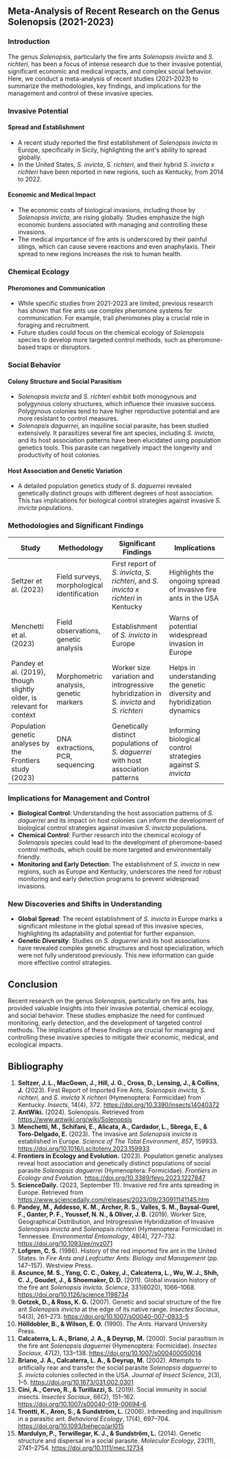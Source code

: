 ## Meta-Analysis of Recent Research on the Genus Solenopsis (2021-2023)

### Introduction

The genus *Solenopsis*, particularly the fire ants *Solenopsis invicta* and *S. richteri*, has been a focus of intense research due to their invasive potential, significant economic and medical impacts, and complex social behavior. Here, we conduct a meta-analysis of recent studies (2021-2023) to summarize the methodologies, key findings, and implications for the management and control of these invasive species.

### Invasive Potential

#### Spread and Establishment
- A recent study reported the first establishment of *Solenopsis invicta* in Europe, specifically in Sicily, highlighting the ant's ability to spread globally.
- In the United States, *S. invicta*, *S. richteri*, and their hybrid *S. invicta x richteri* have been reported in new regions, such as Kentucky, from 2014 to 2022.

#### Economic and Medical Impact
- The economic costs of biological invasions, including those by *Solenopsis invicta*, are rising globally. Studies emphasize the high economic burdens associated with managing and controlling these invasions.
- The medical importance of fire ants is underscored by their painful stings, which can cause severe reactions and even anaphylaxis. Their spread to new regions increases the risk to human health.

### Chemical Ecology

#### Pheromones and Communication
- While specific studies from 2021-2023 are limited, previous research has shown that fire ants use complex pheromone systems for communication. For example, trail pheromones play a crucial role in foraging and recruitment.
- Future studies could focus on the chemical ecology of *Solenopsis* species to develop more targeted control methods, such as pheromone-based traps or disruptors.

### Social Behavior

#### Colony Structure and Social Parasitism
- *Solenopsis invicta* and *S. richteri* exhibit both monogynous and polygynous colony structures, which influence their invasive success. Polygynous colonies tend to have higher reproductive potential and are more resistant to control measures.
- *Solenopsis daguerrei*, an inquiline social parasite, has been studied extensively. It parasitizes several fire ant species, including *S. invicta*, and its host association patterns have been elucidated using population genetics tools. This parasite can negatively impact the longevity and productivity of host colonies.

#### Host Association and Genetic Variation
- A detailed population genetics study of *S. daguerrei* revealed genetically distinct groups with different degrees of host association. This has implications for biological control strategies against invasive *S. invicta* populations.

### Methodologies and Significant Findings

| Study | Methodology | Significant Findings | Implications |
|-------|-------------|-----------------------|-------------|
| Seltzer et al. (2023) | Field surveys, morphological identification | First report of *S. invicta*, *S. richteri*, and *S. invicta x richteri* in Kentucky | Highlights the ongoing spread of invasive fire ants in the USA |
| Menchetti et al. (2023) | Field observations, genetic analysis | Establishment of *S. invicta* in Europe | Warns of potential widespread invasion in Europe |
| Pandey et al. (2019), though slightly older, is relevant for context | Morphometric analysis, genetic markers | Worker size variation and introgressive hybridization in *S. invicta* and *S. richteri* | Helps in understanding the genetic diversity and hybridization dynamics |
| Population genetic analyses by the Frontiers study (2023) | DNA extractions, PCR, sequencing | Genetically distinct populations of *S. daguerrei* with host association patterns | Informing biological control strategies against *S. invicta* |

### Implications for Management and Control

- **Biological Control**: Understanding the host association patterns of *S. daguerrei* and its impact on host colonies can inform the development of biological control strategies against invasive *S. invicta* populations.
- **Chemical Control**: Further research into the chemical ecology of *Solenopsis* species could lead to the development of pheromone-based control methods, which could be more targeted and environmentally friendly.
- **Monitoring and Early Detection**: The establishment of *S. invicta* in new regions, such as Europe and Kentucky, underscores the need for robust monitoring and early detection programs to prevent widespread invasions.

### New Discoveries and Shifts in Understanding

- **Global Spread**: The recent establishment of *S. invicta* in Europe marks a significant milestone in the global spread of this invasive species, highlighting its adaptability and potential for further expansion.
- **Genetic Diversity**: Studies on *S. daguerrei* and its host associations have revealed complex genetic structures and host specialization, which were not fully understood previously. This new information can guide more effective control strategies.

## Conclusion

Recent research on the genus *Solenopsis*, particularly on fire ants, has provided valuable insights into their invasive potential, chemical ecology, and social behavior. These studies emphasize the need for continued monitoring, early detection, and the development of targeted control methods. The implications of these findings are crucial for managing and controlling these invasive species to mitigate their economic, medical, and ecological impacts.

## Bibliography

1. **Seltzer, J. L., MacGown, J., Hill, J. G., Cross, D., Lensing, J., & Collins, J.** (2023). First Report of Imported Fire Ants, *Solenopsis invicta, S. richteri,* and *S. invicta* X *richteri* (Hymenoptera: Formicidae) from Kentucky. *Insects*, 14(4), 372. https://doi.org/10.3390/insects14040372
2. **AntWiki.** (2024). Solenopsis. Retrieved from https://www.antwiki.org/wiki/Solenopsis
3. **Menchetti, M., Schifani, E., Alicata, A., Cardador, L., Sbrega, E., & Toro-Delgado, E.** (2023). The invasive ant *Solenopsis invicta* is established in Europe. *Science of The Total Environment*, *857*, 159933. https://doi.org/10.1016/j.scitotenv.2023.159933
4. **Frontiers in Ecology and Evolution.** (2023). Population genetic analyses reveal host association and genetically distinct populations of social parasite *Solenopsis daguerrei* (Hymenoptera: Formicidae). *Frontiers in Ecology and Evolution*. https://doi.org/10.3389/fevo.2023.1227847
5. **ScienceDaily.** (2023, September 11). Invasive red fire ants spreading in Europe. Retrieved from https://www.sciencedaily.com/releases/2023/09/230911141145.htm
6. **Pandey, M., Addesso, K. M., Archer, R. S., Valles, S. M., Baysal-Gurel, F., Ganter, P. F., Youssef, N. N., & Oliver, J. B.** (2019). Worker Size, Geographical Distribution, and Introgressive Hybridization of Invasive *Solenopsis invicta* and *Solenopsis richteri* (Hymenoptera: Formicidae) in Tennessee. *Environmental Entomology*, 48(4), 727–732. https://doi.org/10.1093/ee/nvz071
7. **Lofgren, C. S.** (1986). History of the red imported fire ant in the United States. In *Fire Ants and Leafcutter Ants: Biology and Management* (pp. 147–157). Westview Press.
8. **Ascunce, M. S., Yang, C. C., Oakey, J., Calcaterra, L., Wu, W. J., Shih, C. J., Goudet, J., & Shoemaker, D. D.** (2011). Global invasion history of the fire ant *Solenopsis invicta*. *Science*, 331(6020), 1066–1068. https://doi.org/10.1126/science.1198734
9. **Gotzek, D., & Ross, K. G.** (2007). Genetic and social structure of the fire ant *Solenopsis invicta* at the edge of its native range. *Insectes Sociaux*, 54(3), 261–273. https://doi.org/10.1007/s00040-007-0933-5
10. **Hölldobler, B., & Wilson, E. O.** (1990). *The Ants*. Harvard University Press.
11. **Calcaterra, L. A., Briano, J. A., & Deyrup, M.** (2000). Social parasitism in the fire ant *Solenopsis daguerrei* (Hymenoptera: Formicidae). *Insectes Sociaux*, 47(2), 133–138. https://doi.org/10.1007/s000400050014
12. **Briano, J. A., Calcaterra, L. A., & Deyrup, M.** (2002). Attempts to artificially rear and transfer the social parasite *Solenopsis daguerrei* to *S. invicta* colonies collected in the USA. *Journal of Insect Science*, 2(3), 1–5. https://doi.org/10.1673/031.002.0301
13. **Cini, A., Cervo, R., & Turillazzi, S.** (2019). Social immunity in social insects. *Insectes Sociaux*, 66(2), 151–162. https://doi.org/10.1007/s00040-019-00694-6
14. **Trontti, K., Aron, S., & Sundström, L.** (2006). Inbreeding and inquilinism in a parasitic ant. *Behavioral Ecology*, 17(4), 697–704. https://doi.org/10.1093/beheco/arl015
15. **Mardulyn, P., Terwillegar, K. J., & Sundström, L.** (2014). Genetic structure and dispersal in a social parasite. *Molecular Ecology*, 23(11), 2741–2754. https://doi.org/10.1111/mec.12734